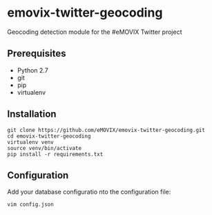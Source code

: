 # emovix-twitter-geocoding
Geocoding detection module for the #eMOVIX Twitter project

## Prerequisites

 - Python 2.7
 - git
 - pip
 - virtualenv


## Installation

    git clone https://github.com/eMOVIX/emovix-twitter-geocoding.git
    cd emovix-twitter-geocoding
    virtualenv venv
    source venv/bin/activate
    pip install -r requirements.txt

## Configuration

Add your database configuratio nto the configuration file:

    vim config.json
